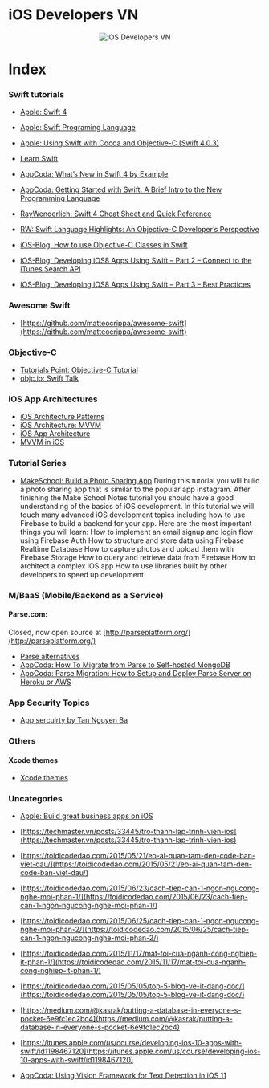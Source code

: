 # iOS Developers VN

<p align="center">
  <img src="https://github.com/iOSDevelopersVN/iOSDevelopersVN/blob/master/images/iOS-Developer.jpg" alt="iOS Developers VN" />
</p>

# Index

### Swift tutorials

- [Apple: Swift 4](https://developer.apple.com/swift/)
- [Apple: Swift Programing Language](https://developer.apple.com/library/content/documentation/Swift/Conceptual/Swift_Programming_Language/index.html#//apple_ref/doc/uid/TP40014097)
- [Apple: Using Swift with Cocoa and Objective-C (Swift 4.0.3)](https://developer.apple.com/library/content/documentation/Swift/Conceptual/BuildingCocoaApps/index.html#//apple_ref/doc/uid/TP40014216)

- [Learn Swift](https://www.learnswift.tips/)

- [AppCoda: What’s New in Swift 4 by Example](https://www.appcoda.com/swift4-changes/)
- [AppCoda: Getting Started with Swift: A Brief Intro to the New Programming Language](https://www.appcoda.com/swift-programming-language-intro/)

- [RayWenderlich: Swift 4 Cheat Sheet and Quick Reference](https://www.raywenderlich.com/73967/swift-cheat-sheet-and-quick-reference)
- [RW: Swift Language Highlights: An Objective-C Developer’s Perspective](https://www.raywenderlich.com/73997/swift-language-highlights)

- [iOS-Blog: How to use Objective-C Classes in Swift](http://www.ios-blog.co.uk/tutorials/objective-c/how-to-use-objective-c-classes-in-swift/)
- [iOS-Blog: Developing iOS8 Apps Using Swift – Part 2 – Connect to the iTunes Search API](http://www.ios-blog.co.uk/tutorials/swift/developing-ios8-apps-using-swift-part-2-connect-to-the-itunes-search-api/)
- [iOS-Blog: Developing iOS8 Apps Using Swift – Part 3 – Best Practices](http://www.ios-blog.co.uk/tutorials/swift/developing-ios8-apps-using-swift-part-3-best-practices/)

### Awesome Swift
- [https://github.com/matteocrippa/awesome-swift](https://github.com/matteocrippa/awesome-swift)

### Objective-C

- [Tutorials Point: Objective-C Tutorial](http://www.tutorialspoint.com/objective_c/)
- [objc.io: Swift Talk](https://www.objc.io/)

### iOS App Architectures

- [iOS Architecture Patterns](https://medium.com/ios-os-x-development/ios-architecture-patterns-ecba4c38de52)
- [iOS Architecture: MVVM](https://medium.com/@dzungnguyen.hcm/ios-architecture-mvvm-7166d025dbbe)
- [iOS App Architecture](https://medium.com/@karthikkeyan/ios-app-architecture-3f1d1400862f)
- [MVVM in iOS](https://medium.com/ios-os-x-development/mvvm-in-ios-from-net-perspective-580eb7f4f129)

### Tutorial Series
- [MakeSchool: Build a Photo Sharing App](https://www.makeschool.com/online-courses/tutorials/build-a-photo-sharing-app-9f153781-8df0-4909-8162-bb3b3a2f7a81/getting-started)
During this tutorial you will build a photo sharing app that is similar to the popular app Instagram. After finishing the Make School Notes tutorial you should have a good understanding of the basics of iOS development.
In this tutorial we will touch many advanced iOS development topics including how to use Firebase to build a backend for your app.
Here are the most important things you will learn:
How to implement an email signup and login flow using Firebase Auth
How to structure and store data using Firebase Realtime Database
How to capture photos and upload them with Firebase Storage
How to query and retrieve data from Firebase
How to architect a complex iOS app
How to use libraries built by other developers to speed up development

### M/BaaS (Mobile/Backend as a Service)

#### Parse.com:
Closed, now open source at [http://parseplatform.org/](http://parseplatform.org/)
- [Parse alternatives](https://github.com/relatedcode/ParseAlternatives)
- [AppCoda: How To Migrate from Parse to Self-hosted MongoDB](https://www.appcoda.com/parse-server-migration/)
- [AppCoda: Parse Migration: How to Setup and Deploy Parse Server on Heroku or AWS](https://appcoda.com/parse-server-installation/)


### App Security Topics

- [App sercuirty by Tan Nguyen Ba](https://www.facebook.com/groups/iosdevelopersvn/permalink/1031827683625553/?hc_location=ufi)


### Others


#### Xcode themes
- [Xcode themes](https://github.com/tursunovic/xcode-themes)

### Uncategories

- [Apple: Build great business apps on iOS](https://developer.apple.com/enterprise/)

- [https://techmaster.vn/posts/33445/tro-thanh-lap-trinh-vien-ios](https://techmaster.vn/posts/33445/tro-thanh-lap-trinh-vien-ios)
- [https://toidicodedao.com/2015/05/21/eo-ai-quan-tam-den-code-ban-viet-dau/](https://toidicodedao.com/2015/05/21/eo-ai-quan-tam-den-code-ban-viet-dau/)
- [https://toidicodedao.com/2015/06/23/cach-tiep-can-1-ngon-ngucong-nghe-moi-phan-1/](https://toidicodedao.com/2015/06/23/cach-tiep-can-1-ngon-ngucong-nghe-moi-phan-1/)
- [https://toidicodedao.com/2015/06/25/cach-tiep-can-1-ngon-ngucong-nghe-moi-phan-2/](https://toidicodedao.com/2015/06/25/cach-tiep-can-1-ngon-ngucong-nghe-moi-phan-2/)
- [https://toidicodedao.com/2015/11/17/mat-toi-cua-nganh-cong-nghiep-it-phan-1/](https://toidicodedao.com/2015/11/17/mat-toi-cua-nganh-cong-nghiep-it-phan-1/)

- [https://toidicodedao.com/2015/05/05/top-5-blog-ve-it-dang-doc/](https://toidicodedao.com/2015/05/05/top-5-blog-ve-it-dang-doc/)

- [https://medium.com/@kasrak/putting-a-database-in-everyone-s-pocket-6e9fc1ec2bc4](https://medium.com/@kasrak/putting-a-database-in-everyone-s-pocket-6e9fc1ec2bc4)

- [https://itunes.apple.com/us/course/developing-ios-10-apps-with-swift/id1198467120](https://itunes.apple.com/us/course/developing-ios-10-apps-with-swift/id1198467120)

- [AppCoda: Using Vision Framework for Text Detection in iOS 11](https://www.appcoda.com/vision-framework-introduction/)
